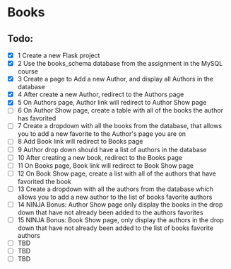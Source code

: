 # Books

## Todo:
- [x] 1 Create a new Flask project
- [x] 2 Use the books_schema database from the assignment in the MySQL course
- [x] 3 Create a page to Add a new Author, and display all Authors in the database
- [x] 4 After create a new Author, redirect to the Authors page
- [x] 5 On Authors page, Author link will redirect to Author Show page
- [ ] 6 On Author Show page, create a table with all of the books the author has favorited
- [ ] 7 Create a dropdown with all the books from the database, that allows you to add a new favorite to the Author's page you are on
- [ ] 8 Add Book link will redirect to Books page
- [ ] 9 Author drop down should have a list of authors in the database
- [ ] 10 After creating a new book, redirect to the Books page
- [ ] 11 On Books page, Book link will redirect to Book Show page
- [ ] 12 On Book Show page, create a list with all of the authors that have favorited the book
- [ ] 13 Create a dropdown with all the authors from the database which allows you to add a new author to the list of books favorite authors
- [ ] 14 NINJA Bonus: Author Show page only display the books in the drop down that have not already been added to the authors favorites
- [ ] 15 NINJA Bonus: Book Show page, only display the authors in the drop down that have not already been added to the list of books favorite authors
- [ ] TBD
- [ ] TBD
- [ ] TBD